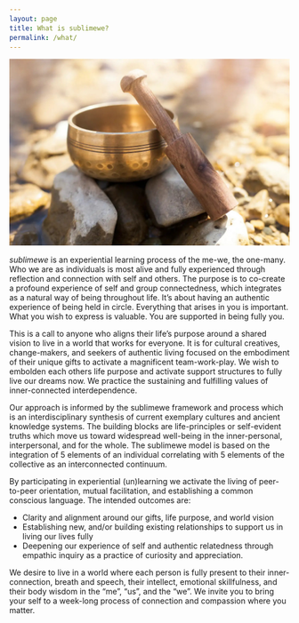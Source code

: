 ```yaml
---
layout: page
title: What is sublimewe?
permalink: /what/
---
```


![Singing Bowl](/images/singingbowl.jpg)


*sublimewe* is an experiential learning process of the me-we, the one-many. Who we are as individuals is most alive and fully experienced through reflection and connection with self and others. The purpose is to co-create a profound experience of self and group connectedness, which integrates as a natural way of being throughout life. It’s about having an authentic experience of being held in circle. Everything that arises in you is important. What you wish to express is valuable. You are supported in being fully you.

This is a call to anyone who aligns their life’s purpose around a shared vision to live in a world that works for everyone. It is for cultural creatives, change-makers, and seekers of authentic living focused on the embodiment of their unique gifts to activate a magnificent team-work-play. We wish to embolden each others life purpose and activate support structures to fully live our dreams now. We practice the sustaining and fulfilling values of inner-connected interdependence.

Our approach is informed by the sublimewe framework and process which is an interdisciplinary synthesis of current exemplary cultures and ancient knowledge systems. The building blocks are life-principles or self-evident truths which move us toward widespread well-being in the inner-personal, interpersonal, and for the whole. The sublimewe model is based on the integration of 5 elements of an individual correlating with 5 elements of the collective as an interconnected continuum.

By participating in experiential (un)learning we activate the living of peer-to-peer orientation, mutual facilitation, and establishing a common conscious language. The intended outcomes are:

+ Clarity and alignment around our gifts, life purpose, and world vision
+ Establishing new, and/or building existing relationships to support us in living our lives fully
+ Deepening our experience of self and authentic relatedness through empathic inquiry as a practice of curiosity and appreciation.

We desire to live in a world where each person is fully present to their inner-connection, breath and speech, their intellect, emotional skillfulness, and their body wisdom in the “me”, “us”, and the “we”. We invite you to bring your self to a week-long process of connection and compassion where you matter.
